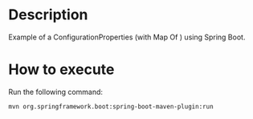 # Description

Example of a ConfigurationProperties (with Map Of <T>) using Spring Boot.

# How to execute

Run the following command:

```shell
mvn org.springframework.boot:spring-boot-maven-plugin:run
```
